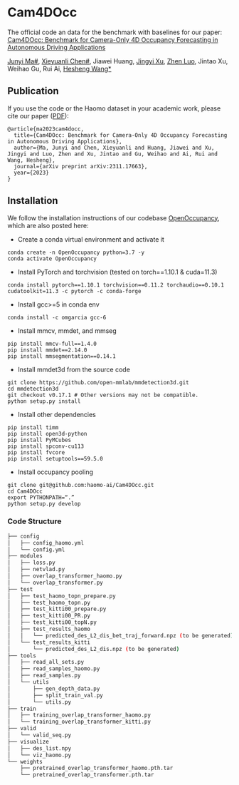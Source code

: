 # Cam4DOcc

The official code an data for the benchmark with baselines for our paper: [Cam4DOcc: Benchmark for Camera-Only 4D Occupancy Forecasting in Autonomous Driving Applications](https://arxiv.org/abs/2311.17663)

[Junyi Ma#](https://github.com/BIT-MJY), [Xieyuanli Chen#](https://github.com/Chen-Xieyuanli), Jiawei Huang, [Jingyi Xu](https://github.com/BIT-XJY), [Zhen Luo](https://github.com/Blurryface0814), Jintao Xu, Weihao Gu, Rui Ai, [Hesheng Wang*](https://scholar.google.com/citations?hl=en&user=q6AY9XsAAAAJ)

## Publication

If you use the code or the Haomo dataset in your academic work, please cite our paper ([PDF](https://arxiv.org/pdf/2203.03397.pdf)):

```
@article{ma2023cam4docc,
  title={Cam4DOcc: Benchmark for Camera-Only 4D Occupancy Forecasting in Autonomous Driving Applications},
  author={Ma, Junyi and Chen, Xieyuanli and Huang, Jiawei and Xu, Jingyi and Luo, Zhen and Xu, Jintao and Gu, Weihao and Ai, Rui and Wang, Hesheng},
  journal={arXiv preprint arXiv:2311.17663},
  year={2023}
}
```

## Installation

We follow the installation instructions of our codebase [OpenOccupancy](https://github.com/JeffWang987/OpenOccupancy/blob/main/docs/install.md), which are also posted here:

* Create a conda virtual environment and activate it
```
conda create -n OpenOccupancy python=3.7 -y
conda activate OpenOccupancy
```
* Install PyTorch and torchvision (tested on torch==1.10.1 & cuda=11.3)
```
conda install pytorch==1.10.1 torchvision==0.11.2 torchaudio==0.10.1 cudatoolkit=11.3 -c pytorch -c conda-forge
```
* Install gcc>=5 in conda env
```
conda install -c omgarcia gcc-6
```
* Install mmcv, mmdet, and mmseg
```
pip install mmcv-full==1.4.0
pip install mmdet==2.14.0
pip install mmsegmentation==0.14.1
```
* Install mmdet3d from the source code
```
git clone https://github.com/open-mmlab/mmdetection3d.git
cd mmdetection3d
git checkout v0.17.1 # Other versions may not be compatible.
python setup.py install
```
* Install other dependencies
```
pip install timm
pip install open3d-python
pip install PyMCubes
pip install spconv-cu113
pip install fvcore
pip install setuptools==59.5.0
```
* Install occupancy pooling
```
git clone git@github.com:haomo-ai/Cam4DOcc.git
cd Cam4DOcc
export PYTHONPATH=“.”
python setup.py develop
```








### Code Structure

```bash
├── config
│   ├── config_haomo.yml
│   └── config.yml
├── modules
│   ├── loss.py
│   ├── netvlad.py
│   ├── overlap_transformer_haomo.py
│   └── overlap_transformer.py
├── test
│   ├── test_haomo_topn_prepare.py
│   ├── test_haomo_topn.py
│   ├── test_kitti00_prepare.py
│   ├── test_kitti00_PR.py
│   ├── test_kitti00_topN.py
│   ├── test_results_haomo
│   │   └── predicted_des_L2_dis_bet_traj_forward.npz (to be generated)
│   └── test_results_kitti
│       └── predicted_des_L2_dis.npz (to be generated)
├── tools
│   ├── read_all_sets.py
│   ├── read_samples_haomo.py
│   ├── read_samples.py
│   └── utils
│       ├── gen_depth_data.py
│       ├── split_train_val.py
│       └── utils.py
├── train
│   ├── training_overlap_transformer_haomo.py
│   └── training_overlap_transformer_kitti.py
├── valid
│   └── valid_seq.py
├── visualize
│   ├── des_list.npy
│   └── viz_haomo.py
└── weights
    ├── pretrained_overlap_transformer_haomo.pth.tar
    └── pretrained_overlap_transformer.pth.tar
```
